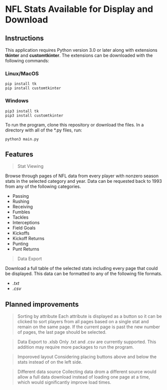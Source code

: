 # NFL Stats Available for Display and Download


## Instructions
This application requires Python version 3.0 or later along with extensions **tkinter** and **customtkinter**. The extensions can be downloaded with the following commands:

### Linux/MacOS
```
pip install tk
pip install customtkinter
```

### Windows
```
pip3 install tk
pip3 install customtkinter
```

To run the program, clone this repository or download the files. In a directory with all of the *.py files, run:
```
python3 main.py
```

## Features

> Stat Viewing

Browse through pages of NFL data from every player with nonzero season stats in the selected category and year. Data can be requested back to 1993 from any of the following  categories.
- Passing
- Rushing
- Receiving
- Fumbles
- Tackles
- Interceptions
- Field Goals
- Kickoffs
- Kickoff Returns
- Punting
- Punt Returns

> Data Export

Download a full table of the selected stats including every page that could be displayed. This data can be formatted to any of the following file formats.
- *.txt*
- *.csv*

## Planned improvements

> Sorting by attribute
Each attribute is displayed as a button so it can be clicked to sort players from all pages based on a single stat and remain on the same page. If the current page is past the new number of pages, the last page should be selected.

> Data Export to .xlsb
Only .txt and .csv are currently supported. This addition may require more packages to run the program.

> Imporoved layout
Considering placing buttons above and below the stats instead of on the left side.

> Different data source
Collecting data drom a different source would allow a full data download instead of loading one page at a time, which would significantly improve load times.